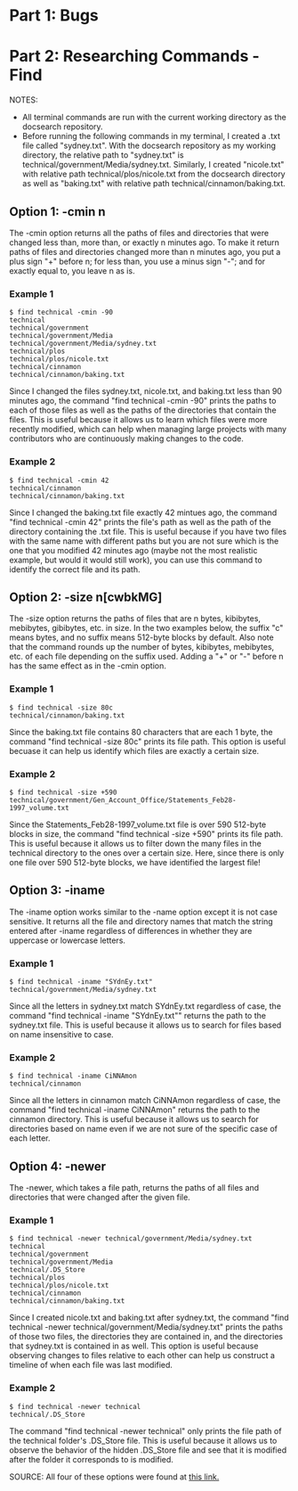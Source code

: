# Part 1: Bugs




# Part 2: Researching Commands - Find
NOTES:
- All terminal commands are run with the current working directory as the docsearch repository.
- Before running the following commands in my terminal, I created a .txt file called "sydney.txt". With the docsearch repository as my working directory, the relative path to "sydney.txt" is technical/government/Media/sydney.txt. Similarly, I created "nicole.txt" with relative path technical/plos/nicole.txt from the docsearch directory as well as "baking.txt" with relative path technical/cinnamon/baking.txt.
## Option 1: -cmin n
The -cmin option returns all the paths of files and directories that were changed less than, more than, or exactly n minutes ago. To make it return paths of files and directories changed more than n minutes ago, you put a plus sign "+" before n; for less than, you use a minus sign "-"; and for exactly equal to, you leave n as is.
### Example 1
```
$ find technical -cmin -90
technical
technical/government
technical/government/Media
technical/government/Media/sydney.txt
technical/plos
technical/plos/nicole.txt
technical/cinnamon
technical/cinnamon/baking.txt
```
Since I changed the files sydney.txt, nicole.txt, and baking.txt less than 90 minutes ago, the command "find technical -cmin -90" prints the paths to each of those files as well as the paths of the directories that contain the files. This is useful because it allows us to learn which files were more recently modified, which can help when managing large projects with many contributors who are continuously making changes to the code.

### Example 2
```
$ find technical -cmin 42
technical/cinnamon
technical/cinnamon/baking.txt
```
Since I changed the baking.txt file exactly 42 mintues ago, the command "find technical -cmin 42" prints the file's path as well as the path of the directory containing the .txt file. This is useful because if you have two files with the same name with different paths but you are not sure which is the one that you modified 42 minutes ago (maybe not the most realistic example, but would it would still work), you can use this command to identify the correct file and its path.


## Option 2: -size n[cwbkMG]
The -size option returns the paths of files that are n bytes, kibibytes, mebibytes, gibibytes, etc. in size. In the two examples below, the suffix "c" means bytes, and no suffix means 512-byte blocks by default. Also note that the command rounds up the number of bytes, kibibytes, mebibytes, etc. of each file depending on the suffix used. Adding a "+" or "-" before n has the same effect as in the -cmin option.
### Example 1
```
$ find technical -size 80c
technical/cinnamon/baking.txt
```
Since the baking.txt file contains 80 characters that are each 1 byte, the command "find technical -size 80c" prints its file path. This option is useful becuase it can help us identify which files are exactly a certain size.

### Example 2
```
$ find technical -size +590
technical/government/Gen_Account_Office/Statements_Feb28-1997_volume.txt
```
Since the Statements_Feb28-1997_volume.txt file is over 590 512-byte blocks in size, the command "find technical -size +590" prints its file path. This is useful because it allows us to filter down the many files in the technical directory to the ones over a certain size. Here, since there is only one file over 590 512-byte blocks, we have identified the largest file!


## Option 3: -iname
The -iname option works similar to the -name option except it is not case sensitive. It returns all the file and directory names that match the string entered after -iname regardless of differences in whether they are uppercase or lowercase letters.
### Example 1
```
$ find technical -iname "SYdnEy.txt"
technical/government/Media/sydney.txt
```
Since all the letters in sydney.txt match SYdnEy.txt regardless of case, the command "find technical -iname "SYdnEy.txt"" returns the path to the sydney.txt file. This is useful because it allows us to search for files based on name insensitive to case.

### Example 2
```
$ find technical -iname CiNNAmon
technical/cinnamon
```
Since all the letters in cinnamon match CiNNAmon regardless of case, the command "find technical -iname CiNNAmon" returns the path to the cinnamon directory. This is useful because it allows us to search for directories based on name even if we are not sure of the specific case of each letter.

## Option 4: -newer
The -newer, which takes a file path, returns the paths of all files and directories that were changed after the given file.
### Example 1
```
$ find technical -newer technical/government/Media/sydney.txt
technical
technical/government
technical/government/Media
technical/.DS_Store
technical/plos
technical/plos/nicole.txt
technical/cinnamon
technical/cinnamon/baking.txt
```
Since I created nicole.txt and baking.txt after sydney.txt, the command "find technical -newer technical/government/Media/sydney.txt" prints the paths of those two files, the directories they are contained in, and the directories that sydney.txt is contained in as well. This option is useful because observing changes to files relative to each other can help us construct a timeline of when each file was last modified.

### Example 2
```
$ find technical -newer technical
technical/.DS_Store
```
The command "find technical -newer technical" only prints the file path of the technical folder's .DS_Store file. This is useful because it allows us to observe the behavior of the hidden .DS_Store file and see that it is modified after the folder it corresponds to is modified.


SOURCE: All four of these options were found at [this link.](https://man7.org/linux/man-pages/man1/find.1.html)

